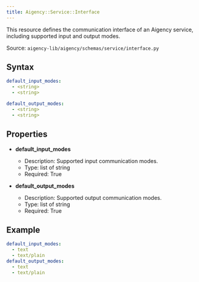 ```yaml
---
title: Aigency::Service::Interface
---
```


This resource defines the communication interface of an Aigency service, including supported input and output modes.

Source: `aigency-lib/aigency/schemas/service/interface.py`

## Syntax
```yaml
default_input_modes:
  - <string>
  - <string>

default_output_modes:
  - <string>
  - <string>
```

## Properties
- **default_input_modes**
  - Description: Supported input communication modes.
  - Type: list of string
  - Required: True

- **default_output_modes**
  - Description: Supported output communication modes.
  - Type: list of string
  - Required: True

## Example
```yaml
default_input_modes:
  - text
  - text/plain
default_output_modes:
  - text
  - text/plain
```
